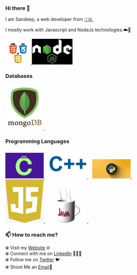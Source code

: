 ### Hi there 👋

I am Sandeep, a web developer from [🇮🇳 ](https://en.wikipedia.org/wiki/India)&nbsp; 

I mostly work with  Javascript and NodeJs technologies.☁️🚀

<p>
<a href="https://www.w3.org/wiki/The_web_standards_model_-_HTML_CSS_and_JavaScript" target="_blank" >
     <img src="https://github.com/Sandeep228/Sandeep228/blob/master/assets/html-css-js.png" height="70" />
 </a>
 <a href="https://nodejs.org/en/docs/" target="_blank">
   <img src="https://github.com/Sandeep228/Sandeep228/blob/master/assets/nodejs.png" height="80"/>
 </a>
 </p>
 
 ### Databases
 <p>
  <a href="https://www.mongodb.com/" target="_blank" >
    <img src="https://github.com/Sandeep228/Sandeep228/blob/master/assets/mongo.gif" width="120">
  </a>&nbsp;&nbsp;
</p>

 ### Programming Languages
  <p>
    <a href="https://en.cppreference.com/w/c/language"  target="_blank" >
         <img src="https://github.com/Sandeep228/Sandeep228/blob/master/assets/c.png" width="120">
    </a>&nbsp;&nbsp;
  
   <a href="http://www.cplusplus.com/doc/tutorial/"  target="_blank" >
       <img src="https://github.com/Sandeep228/Sandeep228/blob/master/assets/c++.png" width="120">
   </a>&nbsp;&nbsp;
  
   <a href="https://www.python.org/doc/" target="_blank" >
      <img src="https://github.com/Sandeep228/Sandeep228/blob/master/assets/python.gif" width="120">
   </a>&nbsp;&nbsp;

   <a href="https://developer.mozilla.org/en-US/docs/Web/JavaScript"  target="_blank" >
     <img src="https://github.com/Sandeep228/Sandeep228/blob/master/assets/javascript.jpg" width="120">
   </a>&nbsp;&nbsp;
 
   <a href="https://docs.oracle.com/en/java/"  target="_blank" >
      <img src="https://github.com/Sandeep228/Sandeep228/blob/master/assets/java.gif" width="120">
   </a>&nbsp;&nbsp;
  </p>
 
### 📫 How to reach me? 

  ⦿ Visit my [Website]() 🌐 <br>
  ⦿ Connect with me on [LinkedIn](https://www.linkedin.com/in/sandeep-kumar-srivastava-8470ba171/) 👨🏻‍💻 <br>
  ⦿ Follow me on [Twitter](https://twitter.com/sd769113) 🐦 <br>
  ⦿ Shoot Me an [Email](mailto:sd769113@gmail.com)💌<br>
  

